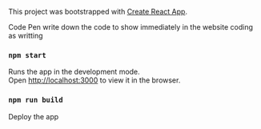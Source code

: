 This project was bootstrapped with [Create React App](https://github.com/facebook/create-react-app).

Code Pen
write down the code to show immediately in the website
coding as writting

### `npm start`

Runs the app in the development mode.<br />
Open [http://localhost:3000](http://localhost:3000) to view it in the browser.

### `npm run build`

Deploy the app
